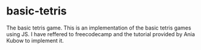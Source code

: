# basic-tetris
The basic tetris game.
This is an implementation of the basic tetris games using JS.
I have reffered to freecodecamp and the tutorial provided by
Ania Kubow to implement it.

